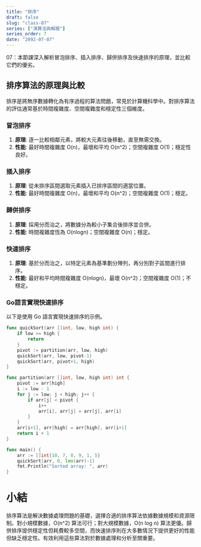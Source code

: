 ```yaml
---
title: "排序"
draft: false
slug: "class-07"
series: ["演算法與解題"]
series_order: 7
date: "2092-07-07"
---
```

07：本節課深入解析冒泡排序、插入排序、歸併排序及快速排序的原理，並比較它們的優劣。

## 排序算法的原理與比較
排序是將無序數據轉化為有序過程的算法問題，常見於計算機科學中。對排序算法的評估通常基於時間複雜度、空間複雜度和穩定性三個維度。

### 冒泡排序
1. **原理**: 逐一比較相鄰元素，將較大元素往後移動，直至無需交換。
2. **性能**: 最好時間複雜度 O(n)，最壞和平均 O(n^2)；空間複雜度 O(1)；穩定性良好。

### 插入排序
1. **原理**: 從未排序區間選取元素插入已排序區間的適當位置。
2. **性能**: 最好時間複雜度 O(n)，最壞和平均 O(n^2)；空間複雜度 O(1)；穩定。

### 歸併排序
1. **原理**: 採用分而治之，將數據分為較小子集合後排序並合併。
2. **性能**: 時間複雜度恆為 O(nlogn)；空間複雜度 O(n)；穩定。

### 快速排序
1. **原理**: 基於分而治之，以特定元素為基準劃分陣列，再分別對子區間進行排序。
2. **性能**: 最好和平均時間複雜度 O(nlogn)，最壞 O(n^2)；空間複雜度 O(1)；不穩定。

### Go語言實現快速排序
以下是使用 Go 語言實現快速排序的示例。

```go
func quickSort(arr []int, low, high int) {
    if low >= high {
        return
    }
    pivot := partition(arr, low, high)
    quickSort(arr, low, pivot-1)
    quickSort(arr, pivot+1, high)
}

func partition(arr []int, low, high int) int {
    pivot := arr[high]
    i := low - 1
    for j := low; j < high; j++ {
        if arr[j] < pivot {
            i++
            arr[i], arr[j] = arr[j], arr[i]
        }
    }
    arr[i+1], arr[high] = arr[high], arr[i+1]
    return i + 1
}

func main() {
    arr := []int{10, 7, 8, 9, 1, 5}
    quickSort(arr, 0, len(arr)-1)
    fmt.Println("Sorted array: ", arr)
}
```

# 小結
排序算法是解決數據處理問題的基礎，選擇合適的排序算法依據數據規模和資源限制。對小規模數據，O(n^2) 算法可行；對大規模數據，O(n log n) 算法更優。歸併排序提供穩定性但耗費較多空間，而快速排序則在大多數情況下提供更好的性能但缺乏穩定性。有效利用這些算法對於數據處理和分析至關重要。